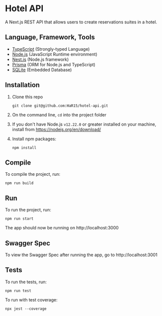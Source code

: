 # Hotel API

A Next.js REST API that allows users to create reservations suites in a hotel.

## Language, Framework, Tools

- [TypeScript](https://www.typescriptlang.org/) (Strongly-typed Language)
- [Node.js](https://nodejs.org/) (JavaScript Runtime environment)
- [Nest.js](https://nestjs.com/) (Node.js framework)
- [Prisma](https://www.prisma.io/) (ORM for Node.js and TypeScript)
- [SQLite](https://www.sqlite.org/) (Embedded Database)  

## Installation

1. Clone this repo
   
   ```
   git clone git@github.com:HaR15/hotel-api.git
   ```

2. On the command line, `cd` into the project folder
3. If you don't have Node.js `v12.22.0` or greater installed on your machine, install from https://nodejs.org/en/download/
3. Install npm packages: 

    ```
    npm install
    ```

## Compile

To compile the project, run:

```
npm run build
```

## Run

To run the project, run:

```
npm run start
```

The app should now be running on http://localhost:3000

## Swagger Spec

To view the Swagger Spec after running the app, go to http://localhost:3001

## Tests

To run the tests, run:

```
npm run test
```

To run with test coverage:

```
npx jest --coverage
```